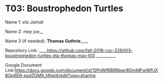 # T03: Boustrophedon Turtles

Name 1: _ela Jamali_

Name 2: _may jue___

Name 3 (if needed): ____Thomas Guthrie________

Repository Link: ____https://github.com/fall-2018-csc-226/t03-boustrophedon-turtles-ela-thomas-may-t03 __________

Google Document Link:https://docs.google.com/document/d/12PnWfRBRRbwrBGmMFwWPJXBOp6ER-psdZOM9_t4heiA/edit?usp=sharing
